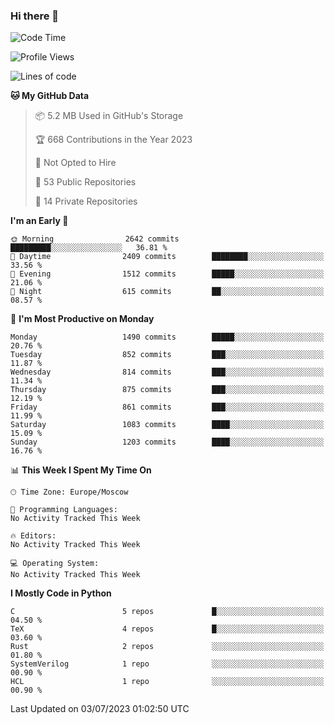 ### Hi there 👋

<!--
**SemenMartynov/SemenMartynov** is a ✨ _special_ ✨ repository because its `README.md` (this file) appears on your GitHub profile.

Here are some ideas to get you started:

- 🔭 I’m currently working on ...
- 🌱 I’m currently learning ...
- 👯 I’m looking to collaborate on ...
- 🤔 I’m looking for help with ...
- 💬 Ask me about ...
- 📫 How to reach me: ...
- 😄 Pronouns: ...
- ⚡ Fun fact: ...
-->

<!--START_SECTION:waka-->
![Code Time](http://img.shields.io/badge/Code%20Time-0%20secs-blue)

![Profile Views](http://img.shields.io/badge/Profile%20Views-3-blue)

![Lines of code](https://img.shields.io/badge/From%20Hello%20World%20I%27ve%20Written-6.8%20million%20lines%20of%20code-blue)

**🐱 My GitHub Data** 

> 📦 5.2 MB Used in GitHub's Storage 
 > 
> 🏆 668 Contributions in the Year 2023
 > 
> 🚫 Not Opted to Hire
 > 
> 📜 53 Public Repositories 
 > 
> 🔑 14 Private Repositories 
 > 
**I'm an Early 🐤** 

```text
🌞 Morning                2642 commits        █████████░░░░░░░░░░░░░░░░   36.81 % 
🌆 Daytime                2409 commits        ████████░░░░░░░░░░░░░░░░░   33.56 % 
🌃 Evening                1512 commits        █████░░░░░░░░░░░░░░░░░░░░   21.06 % 
🌙 Night                  615 commits         ██░░░░░░░░░░░░░░░░░░░░░░░   08.57 % 
```
📅 **I'm Most Productive on Monday** 

```text
Monday                   1490 commits        █████░░░░░░░░░░░░░░░░░░░░   20.76 % 
Tuesday                  852 commits         ███░░░░░░░░░░░░░░░░░░░░░░   11.87 % 
Wednesday                814 commits         ███░░░░░░░░░░░░░░░░░░░░░░   11.34 % 
Thursday                 875 commits         ███░░░░░░░░░░░░░░░░░░░░░░   12.19 % 
Friday                   861 commits         ███░░░░░░░░░░░░░░░░░░░░░░   11.99 % 
Saturday                 1083 commits        ████░░░░░░░░░░░░░░░░░░░░░   15.09 % 
Sunday                   1203 commits        ████░░░░░░░░░░░░░░░░░░░░░   16.76 % 
```


📊 **This Week I Spent My Time On** 

```text
🕑︎ Time Zone: Europe/Moscow

💬 Programming Languages: 
No Activity Tracked This Week

🔥 Editors: 
No Activity Tracked This Week

💻 Operating System: 
No Activity Tracked This Week
```

**I Mostly Code in Python** 

```text
C                        5 repos             █░░░░░░░░░░░░░░░░░░░░░░░░   04.50 % 
TeX                      4 repos             █░░░░░░░░░░░░░░░░░░░░░░░░   03.60 % 
Rust                     2 repos             ░░░░░░░░░░░░░░░░░░░░░░░░░   01.80 % 
SystemVerilog            1 repo              ░░░░░░░░░░░░░░░░░░░░░░░░░   00.90 % 
HCL                      1 repo              ░░░░░░░░░░░░░░░░░░░░░░░░░   00.90 % 
```




 Last Updated on 03/07/2023 01:02:50 UTC
<!--END_SECTION:waka-->